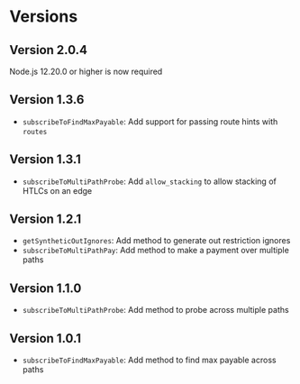# Versions

## Version 2.0.4

Node.js 12.20.0 or higher is now required

## Version 1.3.6

- `subscribeToFindMaxPayable`: Add support for passing route hints with `routes`

## Version 1.3.1

- `subscribeToMultiPathProbe`: Add `allow_stacking` to allow stacking of HTLCs on an edge

## Version 1.2.1

- `getSyntheticOutIgnores`: Add method to generate out restriction ignores
- `subscribeToMultiPathPay`: Add method to make a payment over multiple paths

## Version 1.1.0

- `subscribeToMultiPathProbe`: Add method to probe across multiple paths

## Version 1.0.1

- `subscribeToFindMaxPayable`: Add method to find max payable across paths